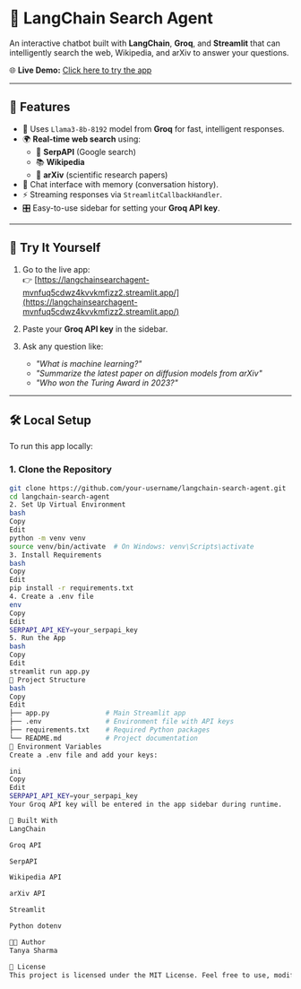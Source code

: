 # 🔎 LangChain Search Agent

An interactive chatbot built with **LangChain**, **Groq**, and **Streamlit** that can intelligently search the web, Wikipedia, and arXiv to answer your questions.

🌐 **Live Demo:** [Click here to try the app](https://langchainsearchagent-mvnfuq5cdwz4kvvkmfizz2.streamlit.app/)

---

## 📌 Features

- 🧠 Uses `Llama3-8b-8192` model from **Groq** for fast, intelligent responses.
- 🌍 **Real-time web search** using:
  - 🔎 **SerpAPI** (Google search)
  - 📚 **Wikipedia**
  - 📄 **arXiv** (scientific research papers)
- 💬 Chat interface with memory (conversation history).
- ⚡ Streaming responses via `StreamlitCallbackHandler`.
- 🎛️ Easy-to-use sidebar for setting your **Groq API key**.

---

## 🚀 Try It Yourself

1. Go to the live app:  
   👉 [https://langchainsearchagent-mvnfuq5cdwz4kvvkmfizz2.streamlit.app/](https://langchainsearchagent-mvnfuq5cdwz4kvvkmfizz2.streamlit.app/)

2. Paste your **Groq API key** in the sidebar.

3. Ask any question like:
   - *"What is machine learning?"*
   - *"Summarize the latest paper on diffusion models from arXiv"*
   - *"Who won the Turing Award in 2023?"*

---

## 🛠️ Local Setup

To run this app locally:

### 1. Clone the Repository
```bash
git clone https://github.com/your-username/langchain-search-agent.git
cd langchain-search-agent
2. Set Up Virtual Environment
bash
Copy
Edit
python -m venv venv
source venv/bin/activate  # On Windows: venv\Scripts\activate
3. Install Requirements
bash
Copy
Edit
pip install -r requirements.txt
4. Create a .env file
env
Copy
Edit
SERPAPI_API_KEY=your_serpapi_key
5. Run the App
bash
Copy
Edit
streamlit run app.py
📂 Project Structure
bash
Copy
Edit
├── app.py              # Main Streamlit app
├── .env                # Environment file with API keys
├── requirements.txt    # Required Python packages
└── README.md           # Project documentation
🔐 Environment Variables
Create a .env file and add your keys:

ini
Copy
Edit
SERPAPI_API_KEY=your_serpapi_key
Your Groq API key will be entered in the app sidebar during runtime.

🧠 Built With
LangChain

Groq API

SerpAPI

Wikipedia API

arXiv API

Streamlit

Python dotenv

👩‍💻 Author
Tanya Sharma

📄 License
This project is licensed under the MIT License. Feel free to use, modify, and distribute.


